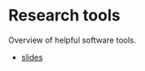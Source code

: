 # Research tools

Overview of helpful software tools.

- [slides](http://cgroll.github.io/research_tools/output/content.slides.html)
